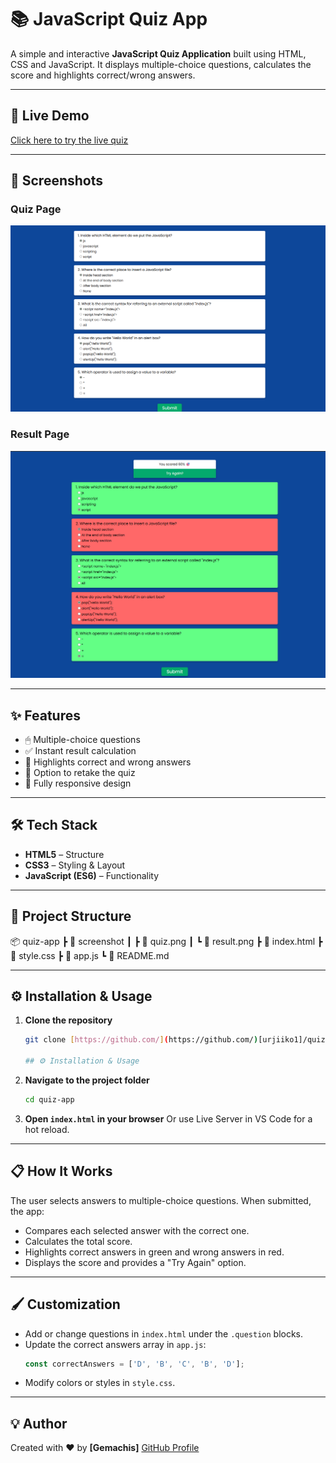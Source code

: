 # 📚 JavaScript Quiz App

A simple and interactive **JavaScript Quiz Application** built using HTML, CSS and JavaScript.
It displays multiple-choice questions, calculates the score and highlights correct/wrong answers.

---

## 🚀 Live Demo
[Click here to try the live quiz](https://urjiiko1.github.io/code-craft/Project%20Assignement/QuizApp)

---

## 📸 Screenshots

### Quiz Page
![Quiz Screenshot](./screenshot/quiz.png)

### Result Page
![Result Screenshot](./screenshot/result.png)

---

## ✨ Features
- 🖱 Multiple-choice questions
- ✅ Instant result calculation
- 🎯 Highlights correct and wrong answers
- 🔄 Option to retake the quiz
- 📱 Fully responsive design

---

## 🛠 Tech Stack
- **HTML5** – Structure
- **CSS3** – Styling & Layout
- **JavaScript (ES6)** – Functionality

---

## 📂 Project Structure
📦 quiz-app
┣ 📂 screenshot
┃ ┣ 📜 quiz.png
┃ ┗ 📜 result.png
┣ 📜 index.html
┣ 📜 style.css
┣ 📜 app.js
┗ 📜 README.md

---

## ⚙️ Installation & Usage

1. **Clone the repository**
   ```bash
   git clone [https://github.com/](https://github.com/)[urjiiko1]/quiz-app.git

   ## ⚙️ Installation & Usage

2.  **Navigate to the project folder**
    ```bash
    cd quiz-app
    ```
3.  **Open `index.html` in your browser**
    Or use Live Server in VS Code for a hot reload.

---

## 📋 How It Works

The user selects answers to multiple-choice questions. When submitted, the app:

* Compares each selected answer with the correct one.
* Calculates the total score.
* Highlights correct answers in green and wrong answers in red.
* Displays the score and provides a "Try Again" option.

---

## 🖌 Customization

* Add or change questions in `index.html` under the `.question` blocks.
* Update the correct answers array in `app.js`:
    ```javascript
    const correctAnswers = ['D', 'B', 'C', 'B', 'D'];
    ```
* Modify colors or styles in `style.css`.

---

## 💡 Author

Created with ❤️ by **[Gemachis]**
[GitHub Profile](https://github.com/[urjiiko1])